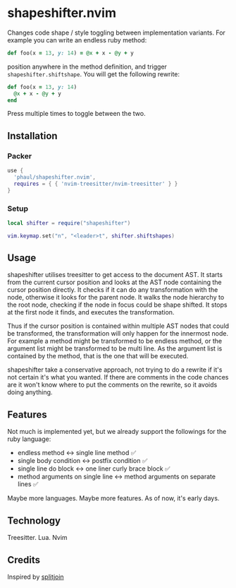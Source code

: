 # shapeshifter.nvim

Changes code shape / style toggling between implementation variants. For example you can write an endless ruby method:

   ```ruby
   def foo(x = 13, y: 14) = @x + x - @y + y
   ```

position anywhere in the method definition, and trigger `shapeshifter.shiftshape`. You will get the following rewrite:


   ```ruby
   def foo(x = 13, y: 14)
     @x + x - @y + y
   end
   ```

Press multiple times to toggle between the two.

## Installation

### Packer

   ```lua
   use {
     'phaul/shapeshifter.nvim',
     requires = { { 'nvim-treesitter/nvim-treesitter' } }
   }
   ```

### Setup

   ```lua
   local shifter = require("shapeshifter")

   vim.keymap.set("n", "<leader>t", shifter.shiftshapes)
   ```

## Usage

shapeshifter utilises treesitter to get access to the document AST. It starts from the current cursor position and looks at the AST node containing the cursor position directly. It checks if it can do any transformation with the node, otherwise it looks for the parent node. It walks the node hierarchy to the root node, checking if the node in focus could be shape shifted. It stops at the first node it finds, and executes the transformation.

Thus if the cursor position is contained within multiple AST nodes that could be transformed, the transformation will only happen for the innermost node. For example a method might be transformed to be endless method, or the argument list might be transformed to be multi line. As the argument list is contained by the method, that is the one that will be executed. 

shapeshifter take a conservative approach, not trying to do a rewrite if it's not certain it's what you wanted. If there are comments in the code chances are it won't know where to put the comments on the rewrite, so it avoids doing anything.

## Features

Not much is implemented yet, but we already support the followings for the ruby language:

 - endless method <-> single line method &#x2705;
 - single body condition <-> postfix condition &#x2705;
 - single line do block <-> one liner curly brace block &#x2705;
 - method arguments on single line <-> method arguments on separate lines &#x2705;

Maybe more languages. Maybe more features. As of now, it's early days.

## Technology

Treesitter. Lua. Nvim

## Credits

Inspired by [splitjoin](https://github.com/AndrewRadev/splitjoin.vim)
